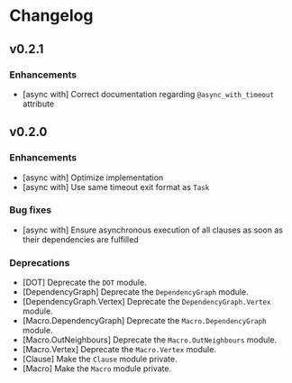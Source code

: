 # Changelog

## v0.2.1

### Enhancements

  * [async with] Correct documentation regarding `@async_with_timeout` attribute

## v0.2.0

### Enhancements

  * [async with] Optimize implementation
  * [async with] Use same timeout exit format as `Task`

### Bug fixes

  * [async with] Ensure asynchronous execution of all clauses as soon as their dependencies are fulfilled

### Deprecations

  * [DOT] Deprecate the `DOT` module.
  * [DependencyGraph] Deprecate the `DependencyGraph` module.
  * [DependencyGraph.Vertex] Deprecate the `DependencyGraph.Vertex` module.
  * [Macro.DependencyGraph] Deprecate the `Macro.DependencyGraph` module.
  * [Macro.OutNeighbours] Deprecate the `Macro.OutNeighbours` module.
  * [Macro.Vertex] Deprecate the `Macro.Vertex` module.
  * [Clause] Make the `Clause` module private.
  * [Macro] Make the `Macro` module private.
